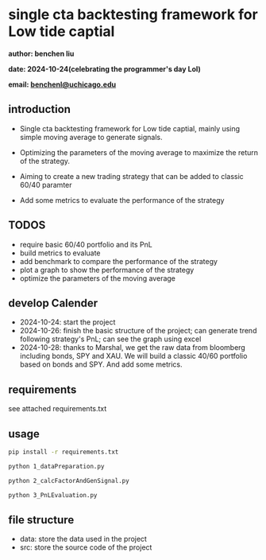 # single cta backtesting framework for Low tide captial
**author: benchen liu**

**date: 2024-10-24(celebrating the programmer's day Lol)**

**email: benchenl@uchicago.edu**

## introduction
- Single cta backtesting framework for Low tide captial, mainly using simple moving average to generate signals.

- Optimizing the parameters of the moving average to maximize the return of the strategy.

- Aiming to create a new trading strategy that can be added to classic 60/40 paramter

- Add some metrics to evaluate the performance of the strategy

## TODOS
- require basic 60/40 portfolio and its PnL
- build metrics to evaluate
- add benchmark to compare the performance of the strategy
- plot a graph to show the performance of the strategy
- optimize the parameters of the moving average

## develop Calender
- 2024-10-24: start the project
- 2024-10-26: finish the basic structure of the project; can generate trend following strategy's PnL; can see the graph using excel
- 2024-10-28: thanks to Marshal, we get the raw data from bloomberg including bonds, SPY and XAU. We will build a classic 
40/60 portfolio based on bonds and SPY. And add some metrics.

## requirements
see attached requirements.txt

## usage
```bash
pip install -r requirements.txt

python 1_dataPreparation.py

python 2_calcFactorAndGenSignal.py

python 3_PnLEvaluation.py
```

## file structure
- data: store the data used in the project
- src: store the source code of the project
